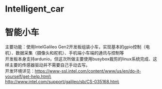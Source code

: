 # Intelligent_car
# 智能小车 <br />
主要功能：使用IntelGalileo Gen2开发板组装小车，实现基本的gpio控制（电机）、数据采集（摄像头和舵机）、手机端小车端的通讯与控制等<br />
开发板本身支持ardunio，但这次所做主要使用busybox裁剪的linux系统完成、这样主要的传感器驱动并不需要自己手动去写。<br />
开发环境详见：https://www-ssl.intel.com/content/www/us/en/do-it-yourself/get-help.html\<br />
            http://www.intel.com/support/galileo/sb/CS-035168.htm\<br />
            
